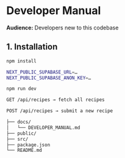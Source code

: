 # Developer Manual

**Audience:** Developers new to this codebase

## 1. Installation
```bash
npm install

NEXT_PUBLIC_SUPABASE_URL=…
NEXT_PUBLIC_SUPABASE_ANON_KEY=…

npm run dev

GET /api/recipes → fetch all recipes

POST /api/recipes → submit a new recipe

├── docs/
│   └── DEVELOPER_MANUAL.md
├── public/
├── src/
├── package.json
└── README.md
